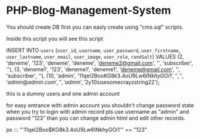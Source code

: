 # PHP-Blog-Management-System

You should create DB first you can easly create using "cms.sql" scripts.

Inside this script you will see this script

INSERT INTO `users` (`user_id`, `username`, `user_password`, `user_firstname`, `user_lastname`, `user_email`, `user_image`, `user_role`, `randSalt`) VALUES
(2, 'deneme', '123', 'deneme', 'deneme', 'deneme2@gmail.com', '', 'subscriber', ''),
(3, 'deneme1', '123', 'deneme1', 'deneme1', 'deneme@gmail.com', '', 'subscriber', ''),
(10, 'admin', '$1$1qeI2Boo$KG8k3.4oU9Lw6INkhyGOi1', '', '', 'admin@admin.com', '', 'admin', '$2y$10$iusesomecrayzstring22');

this is a dummy users and one admin account 

for easy entrance with admin account you shouldn't change password state 
when you try to login with admin record pls use username as "admin" and password "123" 
than you can change admin html and edit other records.

ps ::: "'$1$1qeI2Boo$KG8k3.4oU9Lw6INkhyGOi1'" == "123"
